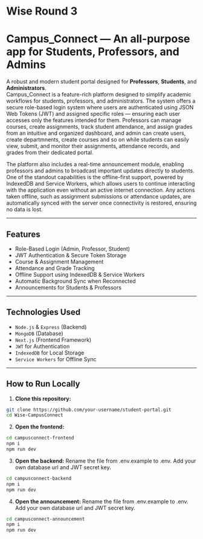 # Wise Round 3
# Campus_Connect — An all-purpose app for Students, Professors, and Admins 

A robust and modern student portal designed for **Professors**, **Students**, and **Administrators**.  
Campus_Connect is a feature-rich platform designed to simplify academic workflows for students, professors, and administrators. The system offers a secure role-based login system where users are authenticated using JSON Web Tokens (JWT) and assigned specific roles — ensuring each user accesses only the features intended for them. Professors can manage courses, create assignments, track student attendance, and assign grades from an intuitive and organized dashboard, and admin can create users, create departmnents, create courses and so on while students can easily view, submit, and monitor their assignments, attendance records, and grades from their dedicated portal.

The platform also includes a real-time announcement module, enabling professors and admins to broadcast important updates directly to students. One of the standout capabilities is the offline-first support, powered by IndexedDB and Service Workers, which allows users to continue interacting with the application even without an active internet connection. Any actions taken offline, such as assignment submissions or attendance updates, are automatically synced with the server once connectivity is restored, ensuring no data is lost.


---

##  Features

-  Role-Based Login (Admin, Professor, Student)
-  JWT Authentication & Secure Token Storage
-  Course & Assignment Management
-  Attendance and Grade Tracking
-  Offline Support using IndexedDB & Service Workers
-  Automatic Background Sync when Reconnected
-  Announcements for Students & Professors

---

##  Technologies Used

- `Node.js` & `Express` (Backend)
- `MongoDB` (Database)
- `Next.js` (Frontend Framework)
- `JWT` for Authentication
- `IndexedDB` for Local Storage
- `Service Workers` for Offline Sync

---

##  How to Run Locally

1. **Clone this repository:**
```bash
git clone https://github.com/your-username/student-portal.git
cd Wise-CampusConnect
```
2. **Open the frontend:**
```bash
cd campusconnect-frontend
npm i
npm run dev
```
3. **Open the backend:**
      Rename the file from .env.example to .env. Add your own database url and JWT secret key.
      
```bash
cd campusconnect-backend
npm i
npm run dev
```
4. **Open the announcement:**
   Rename the file from .env.example to .env. Add your own database url and JWT secret key.
```bash
cd campusconnect-announcement
npm i
npm run dev
```
